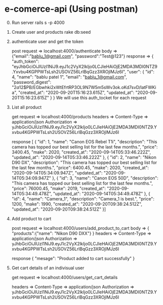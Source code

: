 
# e-comerce-api (Using postman)

0. Run server
      rails s -p 4000

1. Create user and products
      rake db:seed

2. authenticate user and get the token

     post request   =>         localhost:4000/authenticate
     body           =>         {"email":"bablu_1@gmail.com", "password":"Test@123"}
     response       =>         {
                                    "auth_token": "eyJhbGciOiJIUzI1NiJ9.eyJ1c2VyX2lkIjo0LCJleHAiOjE2MDA3MDI0NTZ9.Yxvbu4KGPPWTsLsh2USOVZ56LrIBqGzz3XROjlMJz6I",
                                    "user": {
                                        "id": 4,
                                        "name": "bablu patel 1",
                                        "email": "bablu_1@gmail.com",
                                        "password_digest": "$2a$12$PB/EGbwhki2xWtEfrtRP3OL9N7W5m5sWv3ok.oKd7svD/latFWKia",
                                        "created_at": "2020-09-20T15:16:23.615Z",
                                        "updated_at": "2020-09-20T15:16:23.615Z"
                                    }
                                }
We will use this auth_tocket for each request

3. List all product

     get request    =>         localhost:4000/products
     headers        =>          Content-Type          => application/json
                             Authorization         => yJhbGciOiJIUzI1NiJ9.eyJ1c2VyX2lkIjo0LCJleHAiOjE2MDA3MDI0NTZ9.Yxvbu4KGPPWTsLsh2USOVZ56LrIBqGzz3XROjlMJz6I 

     response
      [
        {
            "id": 1,
            "name": "Canon EOS Rebel T1i",
            "description": "This camera has topped our best selling list for the last few months.",
            "price": 3400.45,
            "make": 2020,
            "created_at": "2020-09-14T05:33:46.222Z",
            "updated_at": "2020-09-14T05:33:46.222Z"
        },
        {
            "id": 2,
            "name": "Nikon D90 DX",
            "description": "This camera has topped our best selling list for the last few months.",
            "price": 6400.45,
            "make": 2020,
            "created_at": "2020-09-14T05:34:09.947Z",
            "updated_at": "2020-09-14T05:34:09.947Z"
        },
        {
            "id": 3,
            "name": "Canon EOS 50D",
            "description": "This camera has topped our best selling list for the last few months.",
            "price": 76000.45,
            "make": 2019,
            "created_at": "2020-09-14T05:34:49.478Z",
            "updated_at": "2020-09-14T05:34:49.478Z"
        },
        {
            "id": 4,
            "name": "Camera_1",
            "description": "Camera_1 is best.",
            "price": 1200,
            "make": 1990,
            "created_at": "2020-09-20T09:38:24.512Z",
            "updated_at": "2020-09-20T09:38:24.512Z"
        }]

4. Add product to cart

    post request   =>        localhost:4000/users/add_product_to_cart
    body           =>         {
                                  "products":{"name": "Nikon D90 DXX"}
                              }
    headers        =>          Content-Type          => application/json
                               Authorization         => yJhbGciOiJIUzI1NiJ9.eyJ1c2VyX2lkIjo0LCJleHAiOjE2MDA3MDI0NTZ9.Yxvbu4KGPPWTsLsh2USOVZ56LrIBqGzz3XROjlMJz6I 

    response
      {
        "mesage": "Product added to cart successfully"
      }

5. Get cart details of an indivisual user

    get request   =>        localhost:4000/users/get_cart_details

    headers       =>          Content-Type          => application/json
                               Authorization         => yJhbGciOiJIUzI1NiJ9.eyJ1c2VyX2lkIjo0LCJleHAiOjE2MDA3MDI0NTZ9.Yxvbu4KGPPWTsLsh2USOVZ56LrIBqGzz3XROjlMJz6I 
